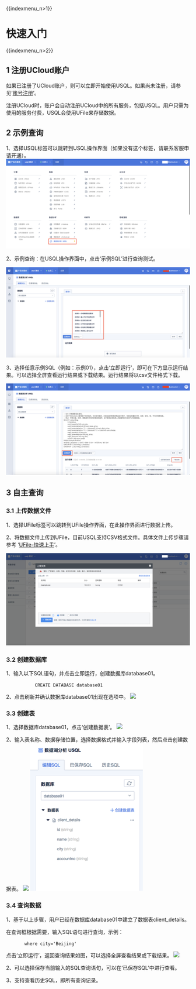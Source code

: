 {{indexmenu_n>1}}

# 快速入门

{{indexmenu_n>2}}

## 1 注册UCloud账户

如果已注册了UCloud账户，则可以立即开始使用USQL。如果尚未注册，请参见‘[账号注册](/account/register)’。

注册UCloud时，账户会自动注册UCloud中的所有服务，包括USQL。用户只需为使用的服务付费，USQL会使用UFile来存储数据。

## 2 示例查询

1、选择USQL标签可以跳转到USQL操作界面（如果没有这个标签，请联系客服申请开通）。
![](/images/usql位置.png)

2、示例查询：在USQL操作界面中，点击‘示例SQL’进行查询测试。

![](/images/示例选项.png)

3、选择任意示例SQL（例如：示例01），点击‘立即运行’，即可在下方显示运行结果。可以选择全屏查看运行结果或下载结果。运行结果将以csv文件格式下载。

![](/images/示例运行.png)

## 3 自主查询

### 3.1 上传数据文件

1、选择UFile标签可以跳转到UFile操作界面，在此操作界面进行数据上传。

2、将数据文件上传到UFile，目前USQL支持CSV格式文件。具体文件上传步骤请参考
‘[UFile-快速上手](/storage_cdn/ufile/quick)’。

![](/images/文件上传.png)

### 3.2 创建数据库

1、输入以下SQL语句，并点击立即运行，创建数据库database01。

``` 
           CREATE DATABASE database01
```

2、点击刷新并确认数据库database01出现在选项中。 ![](/analysis/usql/创建数据库.png)

### 3.3 创建表

1、选择数据库database01，点击‘创建数据表’。 ![](/analysis/usql/创建数据表.png)

2、输入表名称、数据存储位置，选择数据格式并输入字段列表，然后点击创建数据表。 ![](/analysis/usql/创建数据表2.png)
![](/images/数据表.png)

### 3.4 查询数据

1、基于以上步骤，用户已经在数据库database01中建立了数据表client\_details。

在查询框根据需要，输入SQL语句进行查询，示例：

```    select * from client_details
       where city='Beijing'
```

点击‘立即运行’，返回查询结果如图，可以选择全屏查看结果或下载结果。 ![](/analysis/usql/运行结果.png)

2、可以选择保存当前输入的SQL查询语句，可以在‘已保存SQL’中进行查看。

3、支持查看历史SQL，即所有查询记录。
